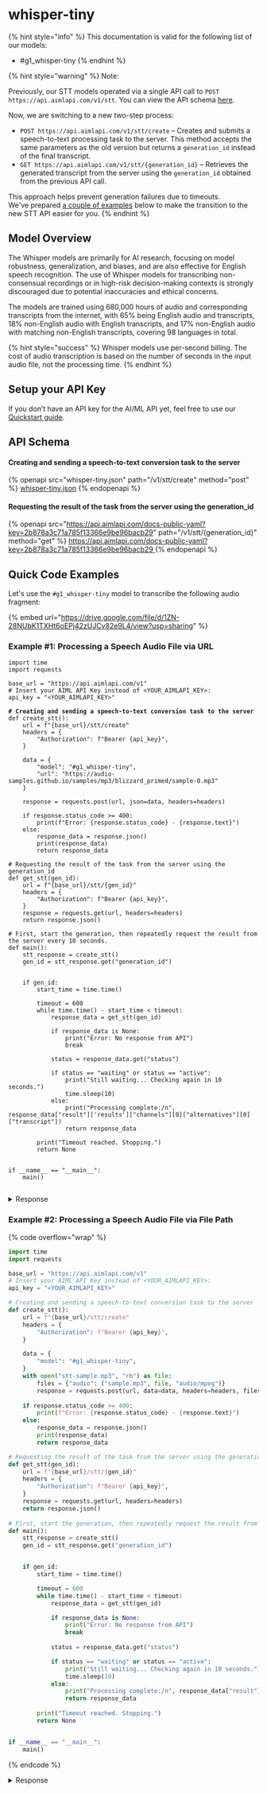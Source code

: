 # whisper-tiny

{% hint style="info" %}
This documentation is valid for the following list of our models:

* \#g1\_whisper-tiny
{% endhint %}

{% hint style="warning" %}
Note:&#x20;

Previously, our STT models operated via a single API call to `POST https://api.aimlapi.com/v1/stt`. You can view the API schema [here](../../../speech-models/speech-to-text/stt-legacy.md).

Now, we are switching to a new two-step process:

* `POST https://api.aimlapi.com/v1/stt/create` – Creates and submits a speech-to-text processing task to the server. This method accepts the same parameters as the old version but returns a `generation_id` instead of the final transcript.
* `GET https://api.aimlapi.com/v1/stt/{generation_id}` – Retrieves the generated transcript from the server using the `generation_id` obtained from the previous API call.

This approach helps prevent generation failures due to timeouts. \
We've prepared [a couple of examples](whisper-tiny.md#quick-code-examples) below to make the transition to the new STT API easier for you.
{% endhint %}

## Model Overview

The Whisper models are primarily for AI research, focusing on model robustness, generalization, and biases, and are also effective for English speech recognition. The use of Whisper models for transcribing non-consensual recordings or in high-risk decision-making contexts is strongly discouraged due to potential inaccuracies and ethical concerns.

The models are trained using 680,000 hours of audio and corresponding transcripts from the internet, with 65% being English audio and transcripts, 18% non-English audio with English transcripts, and 17% non-English audio with matching non-English transcripts, covering 98 languages in total.

{% hint style="success" %}
Whisper models use per-second billing. The cost of audio transcription is based on the number of seconds in the input audio file, not the processing time.
{% endhint %}

## Setup your API Key

If you don’t have an API key for the AI/ML API yet, feel free to use our [Quickstart guide](https://docs.aimlapi.com/quickstart/setting-up).

## API Schema

#### Creating and sending a speech-to-text conversion task to the server

{% openapi src="whisper-tiny.json" path="/v1/stt/create" method="post" %}
[whisper-tiny.json](whisper-tiny.json)
{% endopenapi %}

#### Requesting the result of the task from the server using the generation\_id

{% openapi src="https://api.aimlapi.com/docs-public-yaml?key=2b878a3c71a785f13366e9be96bacb29" path="/v1/stt/{generation_id}" method="get" %}
[https://api.aimlapi.com/docs-public-yaml?key=2b878a3c71a785f13366e9be96bacb29 ](https://api.aimlapi.com/docs-public-yaml?key=2b878a3c71a785f13366e9be96bacb29)
{% endopenapi %}



## Quick Code Examples

Let's use the `#g1_whisper-tiny` model to transcribe the following audio fragment:

{% embed url="https://drive.google.com/file/d/1ZN-28NUbK1TXHt6oEPj42zUJCv82e9L4/view?usp=sharing" %}

### Example #1: Processing a Speech Audio File via URL

<pre class="language-python" data-overflow="wrap"><code class="lang-python">import time
import requests

base_url = "https://api.aimlapi.com/v1"
# Insert your AIML API Key instead of &#x3C;YOUR_AIMLAPI_KEY>:
api_key = "&#x3C;YOUR_AIMLAPI_KEY>"

<strong># Creating and sending a speech-to-text conversion task to the server
</strong>def create_stt():
    url = f"{base_url}/stt/create"
    headers = {
        "Authorization": f"Bearer {api_key}", 
    }

    data = {
        "model": "#g1_whisper-tiny",
        "url": "https://audio-samples.github.io/samples/mp3/blizzard_primed/sample-0.mp3"
    }
 
    response = requests.post(url, json=data, headers=headers)
    
    if response.status_code >= 400:
        print(f"Error: {response.status_code} - {response.text}")
    else:
        response_data = response.json()
        print(response_data)
        return response_data

# Requesting the result of the task from the server using the generation_id
def get_stt(gen_id):
    url = f"{base_url}/stt/{gen_id}"
    headers = {
        "Authorization": f"Bearer {api_key}", 
    }
    response = requests.get(url, headers=headers)
    return response.json()
    
# First, start the generation, then repeatedly request the result from the server every 10 seconds.
def main():
    stt_response = create_stt()
    gen_id = stt_response.get("generation_id")


    if gen_id:
        start_time = time.time()

        timeout = 600
        while time.time() - start_time &#x3C; timeout:
            response_data = get_stt(gen_id)

            if response_data is None:
                print("Error: No response from API")
                break
        
            status = response_data.get("status")

            if status == "waiting" or status == "active":
                print("Still waiting... Checking again in 10 seconds.")
                time.sleep(10)
            else:
                print("Processing complete:/n", response_data["result"]['results']["channels"][0]["alternatives"][0]["transcript"])
                return response_data
   
        print("Timeout reached. Stopping.")
        return None     


if __name__ == "__main__":
    main()

</code></pre>

<details>

<summary>Response</summary>

{% code overflow="wrap" %}
```
{'generation_id': 'f3e8729e-9a36-4650-81f1-c08fc1b16f39'}
Processing complete:
 He doesn't belong to you and I don't see how you have anything to do with what is be his power You he's he personally that from this stage to you Be fine
```
{% endcode %}

</details>

### Example #2: Processing a Speech Audio File via File Path

{% code overflow="wrap" %}
```python
import time
import requests

base_url = "https://api.aimlapi.com/v1"
# Insert your AIML API Key instead of <YOUR_AIMLAPI_KEY>:
api_key = "<YOUR_AIMLAPI_KEY>"

# Creating and sending a speech-to-text conversion task to the server
def create_stt():
    url = f"{base_url}/stt/create"
    headers = {
        "Authorization": f"Bearer {api_key}", 
    }

    data = {
        "model": "#g1_whisper-tiny",
    }
    with open("stt-sample.mp3", "rb") as file:
        files = {"audio": ("sample.mp3", file, "audio/mpeg")}
        response = requests.post(url, data=data, headers=headers, files=files)
    
    if response.status_code >= 400:
        print(f"Error: {response.status_code} - {response.text}")
    else:
        response_data = response.json()
        print(response_data)
        return response_data

# Requesting the result of the task from the server using the generation_id
def get_stt(gen_id):
    url = f"{base_url}/stt/{gen_id}"
    headers = {
        "Authorization": f"Bearer {api_key}", 
    }
    response = requests.get(url, headers=headers)
    return response.json()
    
# First, start the generation, then repeatedly request the result from the server every 10 seconds.
def main():
    stt_response = create_stt()
    gen_id = stt_response.get("generation_id")


    if gen_id:
        start_time = time.time()

        timeout = 600
        while time.time() - start_time < timeout:
            response_data = get_stt(gen_id)

            if response_data is None:
                print("Error: No response from API")
                break
        
            status = response_data.get("status")

            if status == "waiting" or status == "active":
                print("Still waiting... Checking again in 10 seconds.")
                time.sleep(10)
            else:
                print("Processing complete:/n", response_data["result"]['results']["channels"][0]["alternatives"][0]["transcript"])
                return response_data
   
        print("Timeout reached. Stopping.")
        return None     


if __name__ == "__main__":
    main()

```
{% endcode %}

<details>

<summary>Response</summary>

{% code overflow="wrap" %}
```
{'generation_id': 'f3e8729e-9a36-4650-81f1-c08fc1b16f39'}
Processing complete:
 He doesn't belong to you and I don't see how you have anything to do with what is be his power You he's he personally that from this stage to you Be fine
```
{% endcode %}

</details>
